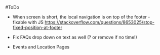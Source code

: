 #ToDo



* When screen is short, the local navigation is on top of the footer - fixable with JS
  https://stackoverflow.com/questions/8653025/stop-fixed-position-at-footer

* Fix FAQs drop down on text as well (? or remove if no time!)
* Events and Location Pages